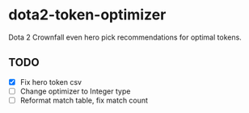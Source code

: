 # dota2-token-optimizer

Dota 2 Crownfall even hero pick recommendations for optimal tokens.

## TODO
- [x] Fix hero token csv
- [ ] Change optimizer to Integer type
- [ ] Reformat match table, fix match count
